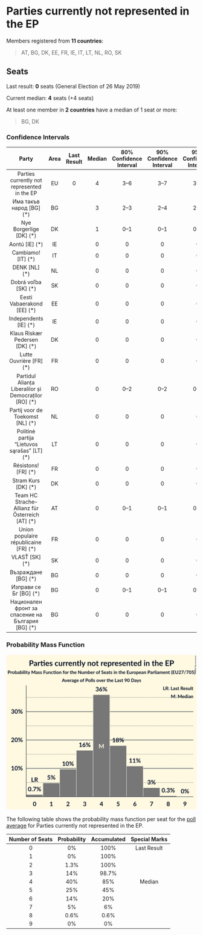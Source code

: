 # Parties currently not represented in the EP

Members registered from **11 countries**:

> AT, BG, DK, EE, FR, IE, IT, LT, NL, RO, SK

## Seats

Last result: **0** seats (General Election of 26 May 2019)

Current median: **4** seats (+4 seats)

At least one member in **2 countries** have a median of 1 seat or more:

> BG, DK

### Confidence Intervals

| Party | Area | Last Result | Median | 80% Confidence Interval | 90% Confidence Interval | 95% Confidence Interval | 99% Confidence Interval |
|:-----:|:----:|:-----------:|:------:|:-----------------------:|:-----------------------:|:-----------------------:|:-----------------------:|
| Parties currently not represented in the EP | EU | 0 | 4 | 3–6 | 3–7 | 3–7 | 2–8 |
| Има такъв народ [BG] (*) | BG | | 3 | 2–3 | 2–4 | 2–4 | 2–4 |
| Nye Borgerlige [DK] (*) | DK | | 1 | 0–1 | 0–1 | 0–1 | 0–1 |
| Aontú [IE] (*) | IE | | 0 | 0 | 0 | 0 | 0 |
| Cambiamo! [IT] (*) | IT | | 0 | 0 | 0 | 0 | 0 |
| DENK [NL] (*) | NL | | 0 | 0 | 0 | 0 | 0 |
| Dobrá voľba [SK] (*) | SK | | 0 | 0 | 0 | 0 | 0 |
| Eesti Vabaerakond [EE] (*) | EE | | 0 | 0 | 0 | 0 | 0 |
| Independents [IE] (*) | IE | | 0 | 0 | 0 | 0 | 0–1 |
| Klaus Riskær Pedersen [DK] (*) | DK | | 0 | 0 | 0 | 0 | 0 |
| Lutte Ouvrière [FR] (*) | FR | | 0 | 0 | 0 | 0 | 0 |
| Partidul Alianța Liberalilor și Democraților [RO] (*) | RO | | 0 | 0–2 | 0–2 | 0–2 | 0–2 |
| Partij voor de Toekomst [NL] (*) | NL | | 0 | 0 | 0 | 0 | 0 |
| Politinė partija “Lietuvos sąrašas” [LT] (*) | LT | | 0 | 0 | 0 | 0 | 0 |
| Résistons! [FR] (*) | FR | | 0 | 0 | 0 | 0 | 0 |
| Stram Kurs [DK] (*) | DK | | 0 | 0 | 0 | 0 | 0 |
| Team HC Strache–Allianz für Österreich [AT] (*) | AT | | 0 | 0–1 | 0–1 | 0–1 | 0–1 |
| Union populaire républicaine [FR] (*) | FR | | 0 | 0 | 0 | 0 | 0 |
| VLASŤ [SK] (*) | SK | | 0 | 0 | 0 | 0 | 0 |
| Възраждане [BG] (*) | BG | | 0 | 0 | 0 | 0 | 0 |
| Изправи се Бг [BG] (*) | BG | | 0 | 0–1 | 0–1 | 0–1 | 0–1 |
| Национален фронт за спасение на България [BG] (*) | BG | | 0 | 0 | 0 | 0 | 0 |

### Probability Mass Function

![Graph with seats probability mass function not yet produced](average-2020-10-31-seats-pmf-partiescurrentlynotrepresentedintheep.png "Seats Probability Mass Function")

The following table shows the probability mass function per seat for the [poll average](average-2020-10-31.html) for Parties currently not represented in the EP.

| Number of Seats | Probability | Accumulated | Special Marks |
|:---------------:|:-----------:|:-----------:|:-------------:|
| 0 | 0% | 100% | Last Result |
| 1 | 0% | 100% |  |
| 2 | 1.3% | 100% |  |
| 3 | 14% | 98.7% |  |
| 4 | 40% | 85% | Median |
| 5 | 25% | 45% |  |
| 6 | 14% | 20% |  |
| 7 | 5% | 6% |  |
| 8 | 0.6% | 0.6% |  |
| 9 | 0% | 0% |  |


